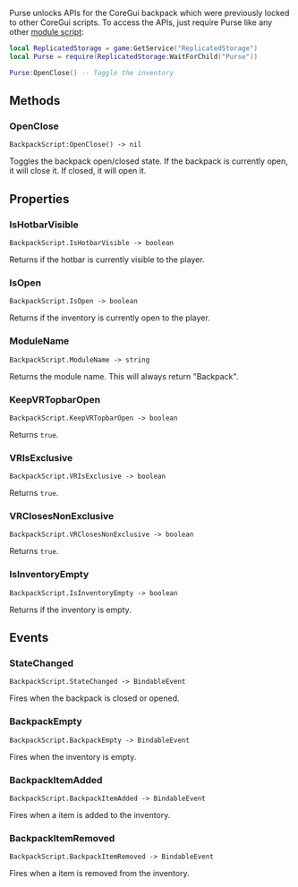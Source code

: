 Purse unlocks APIs for the CoreGui backpack which were previously locked to other CoreGui scripts. To access the APIs, just require Purse like any other [module script](https://create.roblox.com/docs/reference/engine/classes/ModuleScript):

``` lua title="Toggle Inventory Example"
local ReplicatedStorage = game:GetService("ReplicatedStorage")
local Purse = require(ReplicatedStorage:WaitForChild("Purse"))

Purse:OpenClose() -- Toggle the inventory
```

## Methods

### OpenClose

```
BackpackScript:OpenClose() -> nil
```

Toggles the backpack open/closed state. If the backpack is currently open, it will close it. If closed, it will open it.

## Properties

### IsHotbarVisible

```
BackpackScript.IsHotbarVisible -> boolean
```

Returns if the hotbar is currently visible to the player.

### IsOpen

```
BackpackScript.IsOpen -> boolean
```

Returns if the inventory is currently open to the player.

### ModuleName

```
BackpackScript.ModuleName -> string
```

Returns the module name. This will always return "Backpack".

### KeepVRTopbarOpen

```
BackpackScript.KeepVRTopbarOpen -> boolean
```

Returns `true`.

### VRIsExclusive

```
BackpackScript.VRIsExclusive -> boolean
```

Returns `true`.

### VRClosesNonExclusive

```
BackpackScript.VRClosesNonExclusive -> boolean
```

Returns `true`.

### IsInventoryEmpty

```
BackpackScript.IsInventoryEmpty -> boolean
```

Returns if the inventory is empty.

## Events

### StateChanged

```
BackpackScript.StateChanged -> BindableEvent
```

Fires when the backpack is closed or opened.

### BackpackEmpty

```
BackpackScript.BackpackEmpty -> BindableEvent
```

Fires when the inventory is empty.

### BackpackItemAdded

```
BackpackScript.BackpackItemAdded -> BindableEvent
```

Fires when a item is added to the inventory.

### BackpackItemRemoved

```
BackpackScript.BackpackItemRemoved -> BindableEvent
```

Fires when a item is removed from the inventory.

